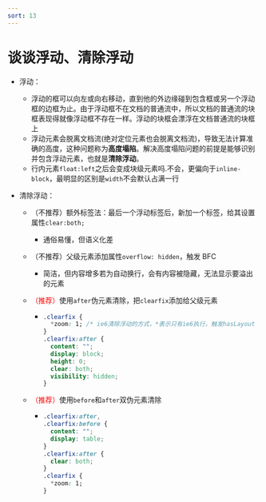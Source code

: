 ```yaml
---
sort: 13
---
```


# 谈谈浮动、清除浮动

- 浮动：

  - 浮动的框可以向左或向右移动，直到他的外边缘碰到包含框或另一个浮动框的边框为止。由于浮动框不在文档的普通流中，所以文档的普通流的块框表现得就像浮动框不存在一样。浮动的块框会漂浮在文档普通流的块框上
  - 浮动元素会脱离文档流(绝对定位元素也会脱离文档流)，导致无法计算准确的高度，这种问题称为**高度塌陷**。解决高度塌陷问题的前提是能够识别并包含浮动元素，也就是**清除浮动**。
  - 行内元素`float:left`之后会变成块级元素吗.不会，更偏向于`inline-block`，最明显的区别是`width`不会默认占满一行

- 清除浮动：

  - （不推荐）额外标签法：最后一个浮动标签后，新加一个标签，给其设置属性`clear:both;`

    - 通俗易懂，但语义化差

  - （不推荐）父级元素添加属性`overflow: hidden`，触发 BFC

    - 简洁，但内容增多若为自动换行，会有内容被隐藏，无法显示要溢出的元素

  - <span style="color: red;">（推荐）</span>使用`after`伪元素清除，把`clearfix`添加给父级元素

    - ```css
      .clearfix {
      	*zoom: 1; /* ie6清除浮动的方式，*表示只有ie6执行，触发hasLayout */
      }
      .clearfix:after {
      	content: "";
      	display: block;
      	height: 0;
      	clear: both;
      	visibility: hidden;
      }
      ```

  - <span style="color: red;">（推荐）</span>使用`before`和`after`双伪元素清除

    - ```css
      .clearfix:after,
      .clearfix:before {
      	content: "";
      	display: table;
      }
      .clearfix:after {
      	clear: both;
      }
      .clearfix {
      	*zoom: 1;
      }
      ```

